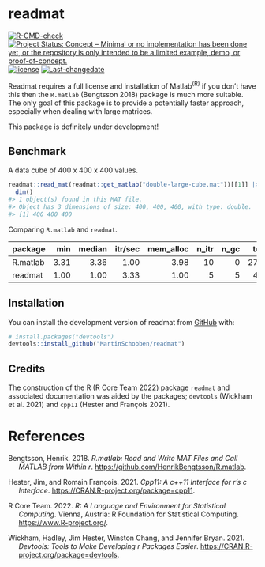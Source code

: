 
<!-- README.md is generated from README.Rmd. Please edit that file -->

# readmat

<!-- badges: start -->

[![R-CMD-check](https://github.com/MartinSchobben/readmat/workflows/R-CMD-check/badge.svg)](https://github.com/MartinSchobben/readmat/actions)
[![Project Status: Concept – Minimal or no implementation has been done
yet, or the repository is only intended to be a limited example, demo,
or
proof-of-concept.](https://www.repostatus.org/badges/latest/concept.svg)](https://www.repostatus.org/#concept)
[![license](https://img.shields.io/github/license/mashape/apistatus.svg)](https://choosealicense.com/licenses/mit/)
[![Last-changedate](https://img.shields.io/badge/last%20change-2022--04--14-yellowgreen.svg)](/commits/master)
<!-- badges: end -->

Readmat requires a full license and installation of Matlab<sup>(R)</sup>
if you don’t have this then the `R.matlab` (Bengtsson 2018) package is
much more suitable. The only goal of this package is to provide a
potentially faster approach, especially when dealing with large
matrices.

This package is definitely under development!

## Benchmark

A data cube of 400 x 400 x 400 values.

``` r
readmat::read_mat(readmat::get_matlab("double-large-cube.mat"))[[1]] |> 
  dim()
#> 1 object(s) found in this MAT file. 
#> Object has 3 dimensions of size: 400, 400, 400, with type: double.
#> [1] 400 400 400
```

Comparing `R.matlab` and `readmat`.

| package  |  min | median | itr/sec | mem_alloc | n_itr | n_gc | total_time |
|:---------|-----:|-------:|--------:|----------:|------:|-----:|-----------:|
| R.matlab | 3.31 |   3.36 |    1.00 |      3.98 |    10 |    0 |  27.775926 |
| readmat  | 1.00 |   1.00 |    3.33 |      1.00 |     5 |    5 |   4.173084 |

## Installation

You can install the development version of readmat from
[GitHub](https://github.com/) with:

``` r
# install.packages("devtools")
devtools::install_github("MartinSchobben/readmat")
```

## Credits

The construction of the R (R Core Team 2022) package `readmat` and
associated documentation was aided by the packages; `devtools` (Wickham
et al. 2021) and `cpp11` (Hester and François 2021).

# References

<div id="refs" class="references csl-bib-body hanging-indent">

<div id="ref-R.matlab" class="csl-entry">

Bengtsson, Henrik. 2018. *R.matlab: Read and Write MAT Files and Call
MATLAB from Within r*. <https://github.com/HenrikBengtsson/R.matlab>.

</div>

<div id="ref-cpp11" class="csl-entry">

Hester, Jim, and Romain François. 2021. *Cpp11: A c++11 Interface for
r’s c Interface*. <https://CRAN.R-project.org/package=cpp11>.

</div>

<div id="ref-rversion" class="csl-entry">

R Core Team. 2022. *R: A Language and Environment for Statistical
Computing*. Vienna, Austria: R Foundation for Statistical Computing.
<https://www.R-project.org/>.

</div>

<div id="ref-devtools" class="csl-entry">

Wickham, Hadley, Jim Hester, Winston Chang, and Jennifer Bryan. 2021.
*Devtools: Tools to Make Developing r Packages Easier*.
<https://CRAN.R-project.org/package=devtools>.

</div>

</div>

